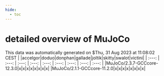 ```yaml
---
hide:
  - toc
---
```


detailed overview of MuJoCo
===========================


This data was automatically generated on $Thu, 31 Aug 2023 at 11:08:02 CEST
| |accelgor|doduo|donphan|gallade|joltik|skitty|swalot|victini|
| :---: | :---: | :---: | :---: | :---: | :---: | :---: | :---: | :---: |
|MuJoCo/2.3.7-GCCcore-12.3.0|x|x|x|x|x|x|x|x|
|MuJoCo/2.1.1-GCCcore-11.2.0|x|x|x|x|x|x|x|x|

